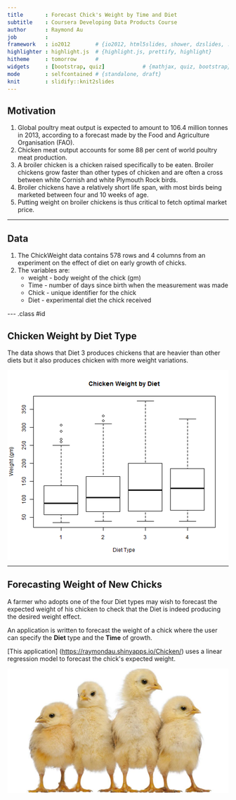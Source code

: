 ```yaml
---
title       : Forecast Chick's Weight by Time and Diet
subtitle    : Coursera Developing Data Products Course
author      : Raymond Au
job         : 
framework   : io2012        # {io2012, html5slides, shower, dzslides, ...}
highlighter : highlight.js  # {highlight.js, prettify, highlight}
hitheme     : tomorrow      # 
widgets     : [bootstrap, quiz]            # {mathjax, quiz, bootstrap}
mode        : selfcontained # {standalone, draft}
knit        : slidify::knit2slides
---
```


## Motivation

1. Global poultry meat output is expected to amount to 106.4 million tonnes in 2013, according to a forecast made by the Food and Agriculture Organisation (FAO). 
2. Chicken meat output accounts for some 88 per cent of world poultry meat production.
3. A broiler chicken is a chicken raised specifically to be eaten. Broiler chickens grow faster than other types of chicken and are often a cross between white Cornish and white Plymouth Rock birds. 
4. Broiler chickens have a relatively short life span, with most birds being marketed between four and 10 weeks of age. 
5. Putting weight on broiler chickens is thus critical to fetch optimal market price.

---

## Data

1. The ChickWeight data contains 578 rows and 4 columns from an experiment on the effect of diet on early growth of chicks.
2. The variables are:
   * weight - body weight of the chick (gm)
   * Time - number of days since birth when the measurement was made
   * Chick - unique identifier for the chick
   * Diet - experimental diet the chick received

--- .class #id 

## Chicken Weight by Diet Type

The data shows that Diet 3 produces chickens that are heavier than other diets but it also produces chicken with more weight variations.

<img src="assets/fig/unnamed-chunk-1.png" title="plot of chunk unnamed-chunk-1" alt="plot of chunk unnamed-chunk-1" style="display: block; margin: auto;" />

---

## Forecasting Weight of New Chicks

A farmer who adopts one of the four Diet types may wish to forecast the  expected weight of his chicken to check that the Diet is indeed producing the desired weight effect.

An application is written to forecast the weight of a chick where the user can specify the **Diet** type and the **Time** of growth.

[This application] (https://raymondau.shinyapps.io/Chicken/) uses a linear regression model to forecast the chick's expected weight.

![](Chick.jpg)







